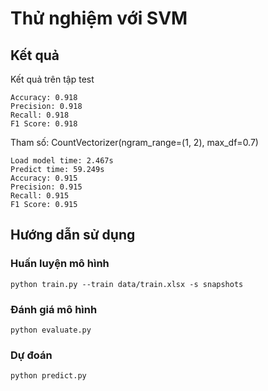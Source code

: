 # Thử nghiệm với SVM

## Kết quả

Kết quả trên tập test

```
Accuracy: 0.918
Precision: 0.918
Recall: 0.918
F1 Score: 0.918 
```

Tham số: CountVectorizer(ngram_range=(1, 2), max_df=0.7)

```
Load model time: 2.467s
Predict time: 59.249s
Accuracy: 0.915
Precision: 0.915
Recall: 0.915
F1 Score: 0.915
```



## Hướng dẫn sử dụng

### Huấn luyện mô hình 

```
python train.py --train data/train.xlsx -s snapshots 
```

### Đánh giá mô hình 

```
python evaluate.py 
```

### Dự đoán

```
python predict.py 
```

